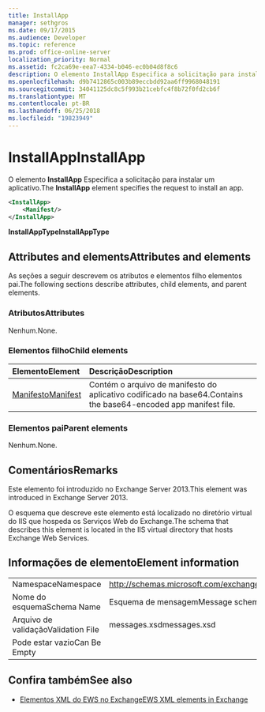 ```yaml
---
title: InstallApp
manager: sethgros
ms.date: 09/17/2015
ms.audience: Developer
ms.topic: reference
ms.prod: office-online-server
localization_priority: Normal
ms.assetid: fc2ca69e-eea7-4334-b046-ec0b04d8f8c6
description: O elemento InstallApp Especifica a solicitação para instalar um aplicativo.
ms.openlocfilehash: d9b7412865c003b89eccbdd92aa6ff9968048191
ms.sourcegitcommit: 34041125dc8c5f993b21cebfc4f8b72f0fd2cb6f
ms.translationtype: MT
ms.contentlocale: pt-BR
ms.lasthandoff: 06/25/2018
ms.locfileid: "19823949"
---
```

# <a name="installapp"></a><span data-ttu-id="31139-103">InstallApp</span><span class="sxs-lookup"><span data-stu-id="31139-103">InstallApp</span></span>

<span data-ttu-id="31139-104">O elemento **InstallApp** Especifica a solicitação para instalar um aplicativo.</span><span class="sxs-lookup"><span data-stu-id="31139-104">The **InstallApp** element specifies the request to install an app.</span></span> 
  
```XML
<InstallApp>
    <Manifest/>
</InstallApp>
```

 <span data-ttu-id="31139-105">**InstallAppType**</span><span class="sxs-lookup"><span data-stu-id="31139-105">**InstallAppType**</span></span>
## <a name="attributes-and-elements"></a><span data-ttu-id="31139-106">Attributes and elements</span><span class="sxs-lookup"><span data-stu-id="31139-106">Attributes and elements</span></span>

<span data-ttu-id="31139-107">As seções a seguir descrevem os atributos e elementos filho elementos pai.</span><span class="sxs-lookup"><span data-stu-id="31139-107">The following sections describe attributes, child elements, and parent elements.</span></span>
  
### <a name="attributes"></a><span data-ttu-id="31139-108">Atributos</span><span class="sxs-lookup"><span data-stu-id="31139-108">Attributes</span></span>

<span data-ttu-id="31139-109">Nenhum.</span><span class="sxs-lookup"><span data-stu-id="31139-109">None.</span></span>
  
### <a name="child-elements"></a><span data-ttu-id="31139-110">Elementos filho</span><span class="sxs-lookup"><span data-stu-id="31139-110">Child elements</span></span>

|<span data-ttu-id="31139-111">**Elemento**</span><span class="sxs-lookup"><span data-stu-id="31139-111">**Element**</span></span>|<span data-ttu-id="31139-112">**Descrição**</span><span class="sxs-lookup"><span data-stu-id="31139-112">**Description**</span></span>|
|:-----|:-----|
|[<span data-ttu-id="31139-113">Manifesto</span><span class="sxs-lookup"><span data-stu-id="31139-113">Manifest</span></span>](manifest.md) <br/> |<span data-ttu-id="31139-114">Contém o arquivo de manifesto do aplicativo codificado na base64.</span><span class="sxs-lookup"><span data-stu-id="31139-114">Contains the base64-encoded app manifest file.</span></span>  <br/> |
   
### <a name="parent-elements"></a><span data-ttu-id="31139-115">Elementos pai</span><span class="sxs-lookup"><span data-stu-id="31139-115">Parent elements</span></span>

<span data-ttu-id="31139-116">Nenhum.</span><span class="sxs-lookup"><span data-stu-id="31139-116">None.</span></span>
  
## <a name="remarks"></a><span data-ttu-id="31139-117">Comentários</span><span class="sxs-lookup"><span data-stu-id="31139-117">Remarks</span></span>

<span data-ttu-id="31139-118">Este elemento foi introduzido no Exchange Server 2013.</span><span class="sxs-lookup"><span data-stu-id="31139-118">This element was introduced in Exchange Server 2013.</span></span>
  
<span data-ttu-id="31139-119">O esquema que descreve este elemento está localizado no diretório virtual do IIS que hospeda os Serviços Web do Exchange.</span><span class="sxs-lookup"><span data-stu-id="31139-119">The schema that describes this element is located in the IIS virtual directory that hosts Exchange Web Services.</span></span>
  
## <a name="element-information"></a><span data-ttu-id="31139-120">Informações de elemento</span><span class="sxs-lookup"><span data-stu-id="31139-120">Element information</span></span>

|||
|:-----|:-----|
|<span data-ttu-id="31139-121">Namespace</span><span class="sxs-lookup"><span data-stu-id="31139-121">Namespace</span></span>  <br/> |http://schemas.microsoft.com/exchange/services/2006/messages  <br/> |
|<span data-ttu-id="31139-122">Nome do esquema</span><span class="sxs-lookup"><span data-stu-id="31139-122">Schema Name</span></span>  <br/> |<span data-ttu-id="31139-123">Esquema de mensagem</span><span class="sxs-lookup"><span data-stu-id="31139-123">Message schema</span></span>  <br/> |
|<span data-ttu-id="31139-124">Arquivo de validação</span><span class="sxs-lookup"><span data-stu-id="31139-124">Validation File</span></span>  <br/> |<span data-ttu-id="31139-125">messages.xsd</span><span class="sxs-lookup"><span data-stu-id="31139-125">messages.xsd</span></span>  <br/> |
|<span data-ttu-id="31139-126">Pode estar vazio</span><span class="sxs-lookup"><span data-stu-id="31139-126">Can Be Empty</span></span>  <br/> ||
   
## <a name="see-also"></a><span data-ttu-id="31139-127">Confira também</span><span class="sxs-lookup"><span data-stu-id="31139-127">See also</span></span>



- [<span data-ttu-id="31139-128">Elementos XML do EWS no Exchange</span><span class="sxs-lookup"><span data-stu-id="31139-128">EWS XML elements in Exchange</span></span>](ews-xml-elements-in-exchange.md)

